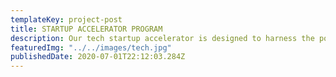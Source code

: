 ```yaml
---
templateKey: project-post
title: STARTUP ACCELERATOR PROGRAM
description: Our tech startup accelerator is designed to harness the power of technology to create solution for all sorts of problems,
featuredImg: "../../images/tech.jpg"
publishedDate: 2020-07-01T22:12:03.284Z
---
```

